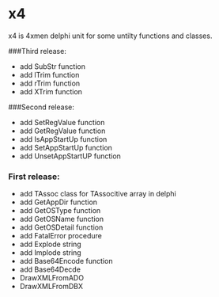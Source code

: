 # x4
x4 is 4xmen delphi unit for some untilty functions and classes.


###Third release:
- add SubStr function
- add lTrim function
- add rTrim function
- add XTrim	function

###Second release:
- add SetRegValue function 
- add GetRegValue function 
- add IsAppStartUp function 
- add SetAppStartUp function 
- add UnsetAppStartUP function 

### First release:
- add TAssoc class for TAssocitive array in delphi
- add GetAppDir function
- add GetOSType function
- add GetOSName function 
- add GetOSDetail function 
- add FatalError procedure 
- add Explode string
- add Implode string
- add Base64Encode function
- add Base64Decde
- DrawXMLFromADO
- DrawXMLFromDBX

